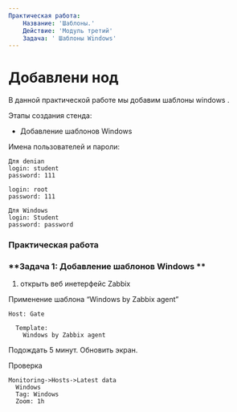 ```yaml
---
Практическая работа:
    Название: 'Шаблоны.'
    Действие: 'Модуль третий'
    Задача: ' Шаблоны Windows'
---
```

# **Добавлени нод**

В данной практической работе мы добавим шаблоны windows .

Этапы создания стенда:

- Добавление шаблонов Windows


Имена пользователей и пароли:
```
Для denian
login: student 
password: 111

login: root 
password: 111
```
```
Для Windows
login: Student 
password: password
```
### **Практическая работа**

### **Задача 1: Добавление шаблонов Windows **

1. открыть веб инетерфейс Zabbix

Применение шаблона “Windows by Zabbix agent”

```
Host: Gate
  
  Template:
    Windows by Zabbix agent

```

Подождать 5 минут. Обновить экран.

Проверка

```
Monitoring->Hosts->Latest data
  Windows
  Tag: Windows
  Zoom: 1h
```
